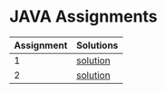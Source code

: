 # JAVA Assignments

| Assignment | Solutions |
| -------------- | --------------- |
| 1 | [solution](./assingment1/Readme.md) |
| 2 | [solution](./assingment2/Readme.md) |

